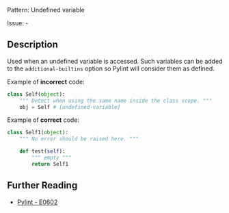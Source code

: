 Pattern: Undefined variable

Issue: -

## Description

Used when an undefined variable is accessed. Such variables can be added to the `additional-builtins` option so Pylint will consider them as defined.


Example of **incorrect** code:

```python
class Self(object):
    """ Detect when using the same name inside the class scope. """
    obj = Self # [undefined-variable]
```

Example of **correct** code:

```python
class Self1(object):
    """ No error should be raised here. """

    def test(self):
        """ empty """
        return Self1
```


## Further Reading

* [Pylint - E0602](http://pylint-messages.wikidot.com/messages:e0602)
